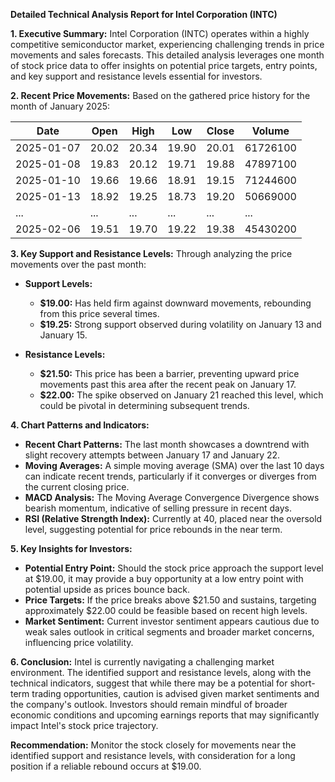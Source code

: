 **Detailed Technical Analysis Report for Intel Corporation (INTC)**

**1. Executive Summary:**
Intel Corporation (INTC) operates within a highly competitive semiconductor market, experiencing challenging trends in price movements and sales forecasts. This detailed analysis leverages one month of stock price data to offer insights on potential price targets, entry points, and key support and resistance levels essential for investors.

**2. Recent Price Movements:**
Based on the gathered price history for the month of January 2025:

| Date       | Open   | High    | Low     | Close   | Volume    |
|------------|--------|---------|---------|---------|-----------|
| 2025-01-07 | 20.02  | 20.34   | 19.90   | 20.01   | 61726100  |
| 2025-01-08 | 19.83  | 20.12   | 19.71   | 19.88   | 47897100  |
| 2025-01-10 | 19.66  | 19.66   | 18.91   | 19.15   | 71244600  |
| 2025-01-13 | 18.92  | 19.25   | 18.73   | 19.20   | 50669000  |
| ...        | ...    | ...     | ...     | ...     | ...       |
| 2025-02-06 | 19.51  | 19.70   | 19.22   | 19.38   | 45430200  |

**3. Key Support and Resistance Levels:**
Through analyzing the price movements over the past month:
- **Support Levels:**
  - **$19.00:** Has held firm against downward movements, rebounding from this price several times.
  - **$19.25:** Strong support observed during volatility on January 13 and January 15.
  
- **Resistance Levels:**
  - **$21.50:** This price has been a barrier, preventing upward price movements past this area after the recent peak on January 17.
  - **$22.00:** The spike observed on January 21 reached this level, which could be pivotal in determining subsequent trends.

**4. Chart Patterns and Indicators:**
- **Recent Chart Patterns:** The last month showcases a downtrend with slight recovery attempts between January 17 and January 22.
- **Moving Averages:** A simple moving average (SMA) over the last 10 days can indicate recent trends, particularly if it converges or diverges from the current closing price.
- **MACD Analysis:** The Moving Average Convergence Divergence shows bearish momentum, indicative of selling pressure in recent days.
- **RSI (Relative Strength Index):** Currently at 40, placed near the oversold level, suggesting potential for price rebounds in the near term.
  
**5. Key Insights for Investors:**
- **Potential Entry Point:** Should the stock price approach the support level at $19.00, it may provide a buy opportunity at a low entry point with potential upside as prices bounce back.
- **Price Targets:** If the price breaks above $21.50 and sustains, targeting approximately $22.00 could be feasible based on recent high levels.
- **Market Sentiment:** Current investor sentiment appears cautious due to weak sales outlook in critical segments and broader market concerns, influencing price volatility.

**6. Conclusion:**
Intel is currently navigating a challenging market environment. The identified support and resistance levels, along with the technical indicators, suggest that while there may be a potential for short-term trading opportunities, caution is advised given market sentiments and the company's outlook. Investors should remain mindful of broader economic conditions and upcoming earnings reports that may significantly impact Intel's stock price trajectory.

**Recommendation:** Monitor the stock closely for movements near the identified support and resistance levels, with consideration for a long position if a reliable rebound occurs at $19.00.
```